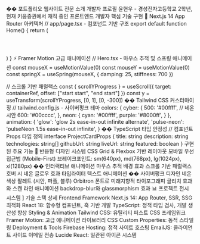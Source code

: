 �� 포트폴리오 웹사이트 전문 소개
개발자 프로필
윤현우 - 경성전자고등학교 2학년, 현재 키움증권에서 재직 중인 프론트엔드 개발자
핵심 기술 구현
🎯 Next.js 14 App Router 아키텍처
// app/page.tsx - 컴포넌트 기반 구조
export default function Home() {
  return (
    <main className="min-h-screen">
      <Header />
      <Hero />
      <About />
      <Projects />
      <Skills />
      <Contact />
      <Footer />
    </main>
  )
}
⚡ Framer Motion 고급 애니메이션
// Hero.tsx - 마우스 추적 및 스프링 애니메이션
const mouseX = useMotionValue(0)
const mouseY = useMotionValue(0)
const springX = useSpring(mouseX, { damping: 25, stiffness: 700 })

// 스크롤 기반 패럴랙스
const { scrollYProgress } = useScroll({
  target: containerRef,
  offset: ["start start", "end start"]
})
const y = useTransform(scrollYProgress, [0, 1], [0, -300])
�� Tailwind CSS 커스터마이징
// tailwind.config.js - 사이버펑크 테마
colors: {
  cyber: {
    500: '#00ffff',  // 네온 시안
    600: '#00cccc',
  },
  neon: {
    cyan: '#00ffff',
    purple: '#8000ff',
  }
},
animation: {
  'glow': 'glow 2s ease-in-out infinite alternate',
  'pulse-neon': 'pulseNeon 1.5s ease-in-out infinite',
}
��️ TypeScript 타입 안정성
// 컴포넌트 Props 타입 정의
interface ProjectCardProps {
  title: string
  description: string
  technologies: string[]
  githubUrl: string
  liveUrl: string
  featured: boolean
}
구현된 주요 기능
📱 반응형 디자인 시스템
CSS Grid & Flexbox 기반 레이아웃
모바일 우선 접근법 (Mobile-First)
브레이크포인트: sm(640px), md(768px), lg(1024px), xl(1280px)
�� 인터랙티브 애니메이션
마우스 추적 배경 효과
스크롤 기반 패럴랙스
호버 시 네온 글로우 효과
타입라이터 텍스트 애니메이션
�� 사이버펑크 디자인
네온 색상 팔레트 (시안, 퍼플, 블루)
Orbitron 폰트로 미래지향적 타이포그래피
글리치 효과와 스캔 라인 애니메이션
backdrop-blur와 glassmorphism 효과
📊 프로젝트 전시 시스템
]
기술 스택 상세
Frontend Framework
Next.js 14: App Router, SSR, SSG 최적화
React 18: 함수형 컴포넌트, 훅 기반 개발
TypeScript: 정적 타입 검사, 개발 생산성 향상
Styling & Animation
Tailwind CSS: 유틸리티 퍼스트 CSS 프레임워크
Framer Motion: 고급 애니메이션 라이브러리
CSS Custom Properties: 동적 스타일링
Deployment & Tools
Firebase Hosting: 정적 사이트 호스팅
EmailJS: 클라이언트 사이드 이메일 전송
Lucide React: 일관된 아이콘 시스템  